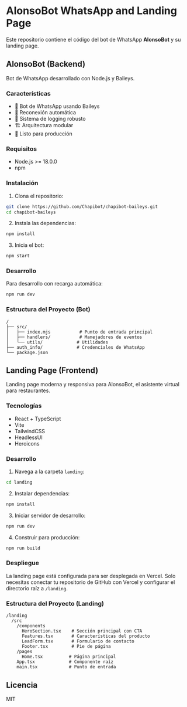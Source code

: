 # AlonsoBot WhatsApp and Landing Page

Este repositorio contiene el código del bot de WhatsApp **AlonsoBot** y su landing page.

## AlonsoBot (Backend)

Bot de WhatsApp desarrollado con Node.js y Baileys.

### Características

- 🤖 Bot de WhatsApp usando Baileys
- 🔄 Reconexión automática
- 📝 Sistema de logging robusto
- 🏗️ Arquitectura modular
- 🚀 Listo para producción

### Requisitos

- Node.js >= 18.0.0
- npm

### Instalación

1. Clona el repositorio:
```bash
git clone https://github.com/Chapibot/chapibot-baileys.git
cd chapibot-baileys
```

2. Instala las dependencias:
```bash
npm install
```

3. Inicia el bot:
```bash
npm start
```

### Desarrollo

Para desarrollo con recarga automática:
```bash
npm run dev
```

### Estructura del Proyecto (Bot)

```
/
├── src/
│   ├── index.mjs           # Punto de entrada principal
│   ├── handlers/           # Manejadores de eventos
│   └── utils/             # Utilidades
├── auth_info/             # Credenciales de WhatsApp
└── package.json
```

## Landing Page (Frontend)

Landing page moderna y responsiva para AlonsoBot, el asistente virtual para restaurantes.

### Tecnologías

- React + TypeScript
- Vite
- TailwindCSS
- HeadlessUI
- Heroicons

### Desarrollo

1. Navega a la carpeta `landing`:
```bash
cd landing
```
2. Instalar dependencias:
```bash
npm install
```

3. Iniciar servidor de desarrollo:
```bash
npm run dev
```

4. Construir para producción:
```bash
npm run build
```

### Despliegue

La landing page está configurada para ser desplegada en Vercel. Solo necesitas conectar tu repositorio de GitHub con Vercel y configurar el directorio raíz a `/landing`.

### Estructura del Proyecto (Landing)

```
/landing
  /src
    /components
      HeroSection.tsx    # Sección principal con CTA
      Features.tsx       # Características del producto
      LeadForm.tsx       # Formulario de contacto
      Footer.tsx         # Pie de página
    /pages
      Home.tsx          # Página principal
    App.tsx             # Componente raíz
    main.tsx            # Punto de entrada
```

## Licencia

MIT
